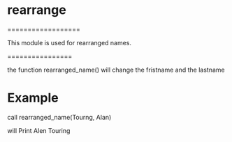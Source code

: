 # rearrange

==================

This module is used for rearranged names.

================

the function rearranged_name() will change the fristname and the lastname

# Example

call rearranged_name(Tourng, Alan)

will Print Alen Touring
